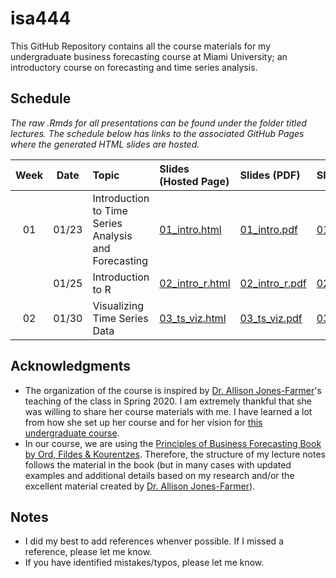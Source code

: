 # isa444
 This GitHub Repository contains all the course materials for my undergraduate business forecasting course at Miami University; an introductory course on forecasting and time series analysis. 
 
## Schedule

*The raw .Rmds for all presentations can be found under the folder titled lectures. The schedule below has links to the associated GitHub Pages where the generated HTML slides are hosted.*

| Week          | Date        | Topic                                  | Slides (Hosted Page) | Slides (PDF) | Slides (PPTX)
| :---:        |    :----:   |          :---                           | :---                 | :---         | :--  |
| 01           |    01/23     | Introduction to Time Series Analysis and Forecasting       | [01_intro.html](https://fmegahed.github.io/isa444/spring2023/class01/01_intro.html) | [01_intro.pdf](https://github.com/fmegahed/isa444/raw/main/pdfs/01_intro.pdf) | [01_intro.pptx](https://github.com/fmegahed/isa444/raw/main/ppts/01_intro.pptx) |
|            |    01/25     | Introduction to R       | [02_intro_r.html](https://fmegahed.github.io/isa444/spring2023/class02/02_intro_r.html) | [02_intro_r.pdf](https://github.com/fmegahed/isa444/raw/main/pdfs/02_intro_r.pdf) | [02_intro_r.pptx](https://github.com/fmegahed/isa444/raw/main/ppts/02_intro_r.pptx) |
| 02           |    01/30     | Visualizing Time Series Data      | [03_ts_viz.html](https://fmegahed.github.io/isa444/spring2023/class03/03_ts_viz.html) | [03_ts_viz.pdf](https://github.com/fmegahed/isa444/raw/main/pdfs/03_ts_viz.pdf) | [03_ts_viz.pptx](https://github.com/fmegahed/isa444/raw/main/ppts/03_ts_viz.pptx) |


 ## Acknowledgments
* The organization of the course is inspired by [Dr. Allison Jones-Farmer](https://miamioh.edu/fsb/directory/?up=/directory/farmerl2)'s teaching of the class in Spring 2020. I am extremely thankful that she was willing to share her course materials with me. I have learned a lot from how she set up her course and for her vision for [this undergraduate course](https://bulletin.miamioh.edu/search/?P=ISA%20444).  
* In our course, we are using the [Principles of Business Forecasting Book by Ord, Fildes & Kourentzes](https://wessexlearning.com/products/principles-of-business-forecasting-2nd-ed). Therefore, the structure of my lecture notes follows the material in the book (but in many cases with updated examples and additional details based on my research and/or the excellent material created by [Dr. Allison Jones-Farmer](https://miamioh.edu/fsb/directory/?up=/directory/farmerl2)). 
 
 
 ## Notes
 * I did my best to add references whenver possible. If I missed a reference, please let me know.
 * If you have identified mistakes/typos, please let me know. 
